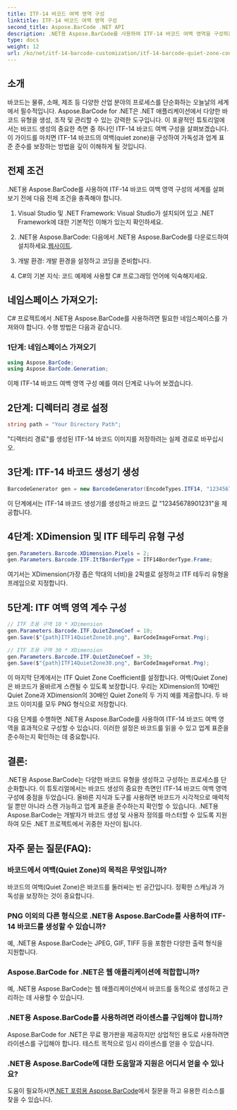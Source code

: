 ```yaml
---
title: ITF-14 바코드 여백 영역 구성
linktitle: ITF-14 바코드 여백 영역 구성
second_title: Aspose.BarCode .NET API
description: .NET용 Aspose.BarCode를 사용하여 ITF-14 바코드 여백 영역을 구성하는 방법을 알아보세요. 쉽게 가독성과 규정 준수를 보장합니다.
type: docs
weight: 12
url: /ko/net/itf-14-barcode-customization/itf-14-barcode-quiet-zone-configuration/
---
```


## 소개

바코드는 물류, 소매, 제조 등 다양한 산업 분야의 프로세스를 단순화하는 오늘날의 세계에서 필수적입니다. Aspose.BarCode for .NET은 .NET 애플리케이션에서 다양한 바코드 유형을 생성, 조작 및 관리할 수 있는 강력한 도구입니다. 이 포괄적인 튜토리얼에서는 바코드 생성의 중요한 측면 중 하나인 ITF-14 바코드 여백 구성을 살펴보겠습니다. 이 가이드를 마치면 ITF-14 바코드의 여백(quiet zone)을 구성하여 가독성과 업계 표준 준수를 보장하는 방법을 깊이 이해하게 될 것입니다.

## 전제 조건

.NET용 Aspose.BarCode를 사용하여 ITF-14 바코드 여백 영역 구성의 세계를 살펴보기 전에 다음 전제 조건을 충족해야 합니다.

1. Visual Studio 및 .NET Framework: Visual Studio가 설치되어 있고 .NET Framework에 대한 기본적인 이해가 있는지 확인하세요.

2.  .NET용 Aspose.BarCode: 다음에서 .NET용 Aspose.BarCode를 다운로드하여 설치하세요.[웹사이트](https://releases.aspose.com/barcode/net/).

3. 개발 환경: 개발 환경을 설정하고 코딩을 준비합니다.

4. C#의 기본 지식: 코드 예제에 사용할 C# 프로그래밍 언어에 익숙해지세요.

## 네임스페이스 가져오기:

C# 프로젝트에서 .NET용 Aspose.BarCode를 사용하려면 필요한 네임스페이스를 가져와야 합니다. 수행 방법은 다음과 같습니다.

### 1단계: 네임스페이스 가져오기

```csharp
using Aspose.BarCode;
using Aspose.BarCode.Generation;
```

이제 ITF-14 바코드 여백 영역 구성 예를 여러 단계로 나누어 보겠습니다.

## 2단계: 디렉터리 경로 설정

```csharp
string path = "Your Directory Path";
```

"디렉터리 경로"를 생성된 ITF-14 바코드 이미지를 저장하려는 실제 경로로 바꾸십시오.

## 3단계: ITF-14 바코드 생성기 생성

```csharp
BarcodeGenerator gen = new BarcodeGenerator(EncodeTypes.ITF14, "12345678901231");
```

이 단계에서는 ITF-14 바코드 생성기를 생성하고 바코드 값 "12345678901231"을 제공합니다.

## 4단계: XDimension 및 ITF 테두리 유형 구성

```csharp
gen.Parameters.Barcode.XDimension.Pixels = 2;
gen.Parameters.Barcode.ITF.ItfBorderType = ITF14BorderType.Frame;
```

여기서는 XDimension(가장 좁은 막대의 너비)을 2픽셀로 설정하고 ITF 테두리 유형을 프레임으로 지정합니다.

## 5단계: ITF 여백 영역 계수 구성

```csharp
// ITF 조용 구역 10 * XDimension
gen.Parameters.Barcode.ITF.QuietZoneCoef = 10;
gen.Save($"{path}ITF14QuietZone10.png", BarCodeImageFormat.Png);

// ITF 조용 구역 30 * XDimension
gen.Parameters.Barcode.ITF.QuietZoneCoef = 30;
gen.Save($"{path}ITF14QuietZone30.png", BarCodeImageFormat.Png);
```

이 마지막 단계에서는 ITF Quiet Zone Coefficient를 설정합니다. 여백(Quiet Zone)은 바코드가 올바르게 스캔될 수 있도록 보장합니다. 우리는 XDimension의 10배인 Quiet Zone과 XDimension의 30배인 Quiet Zone의 두 가지 예를 제공합니다. 두 바코드 이미지를 모두 PNG 형식으로 저장합니다.

다음 단계를 수행하면 .NET용 Aspose.BarCode를 사용하여 ITF-14 바코드 여백 영역을 효과적으로 구성할 수 있습니다. 이러한 설정은 바코드를 읽을 수 있고 업계 표준을 준수하는지 확인하는 데 중요합니다.

## 결론:

.NET용 Aspose.BarCode는 다양한 바코드 유형을 생성하고 구성하는 프로세스를 단순화합니다. 이 튜토리얼에서는 바코드 생성의 중요한 측면인 ITF-14 바코드 여백 영역 구성에 중점을 두었습니다. 올바른 지식과 도구를 사용하면 바코드가 시각적으로 매력적일 뿐만 아니라 스캔 가능하고 업계 표준을 준수하는지 확인할 수 있습니다. .NET용 Aspose.BarCode는 개발자가 바코드 생성 및 사용자 정의를 마스터할 수 있도록 지원하여 모든 .NET 프로젝트에서 귀중한 자산이 됩니다.

## 자주 묻는 질문(FAQ):

### 바코드에서 여백(Quiet Zone)의 목적은 무엇입니까?
바코드의 여백(Quiet Zone)은 바코드를 둘러싸는 빈 공간입니다. 정확한 스캐닝과 가독성을 보장하는 것이 중요합니다.

### PNG 이외의 다른 형식으로 .NET용 Aspose.BarCode를 사용하여 ITF-14 바코드를 생성할 수 있습니까?
예, .NET용 Aspose.BarCode는 JPEG, GIF, TIFF 등을 포함한 다양한 출력 형식을 지원합니다.

### Aspose.BarCode for .NET은 웹 애플리케이션에 적합합니까?
예, .NET용 Aspose.BarCode는 웹 애플리케이션에서 바코드를 동적으로 생성하고 관리하는 데 사용할 수 있습니다.

### .NET용 Aspose.BarCode를 사용하려면 라이센스를 구입해야 합니까?
Aspose.BarCode for .NET은 무료 평가판을 제공하지만 상업적인 용도로 사용하려면 라이센스를 구입해야 합니다. 테스트 목적으로 임시 라이센스를 얻을 수 있습니다.

### .NET용 Aspose.BarCode에 대한 도움말과 지원은 어디서 얻을 수 있나요?
 도움이 필요하시면[.NET 포럼용 Aspose.BarCode](https://forum.aspose.com/c/barcode/13)에서 질문을 하고 유용한 리소스를 찾을 수 있습니다.

